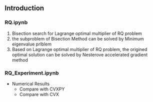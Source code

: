 ## Introduction
### RQ.ipynb
1. Bisection search for Lagrange optimal multiplier of RQ problem
2. the subproblem of Bisection Method can be solved by Minimum eigenvalue prlblem
3. Based on Lagrange optimal multiplier of RQ problem, the origined optimal solution can be solved by Nesterove accelerated gradient method
### RQ_Experiment.ipynb
- Numerical Results
  - Compare with CVXPY
  - Compare with CVX
